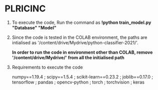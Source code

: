 # PLRICINC

1. To execute the code, Run the command as
   **!python train_model.py "Database" "Model"**
    
2. Since the code is tested in the COLAB environment, the paths are intialised as '/content/drive/Mydrive/python-classifier-2021/'.

   **In order to run the code in environment other than COLAB, remove '/content/drive/Mydrive/' from all the initialised path**
   
3. Requirements to execute the code
    
    numpy==1.19.4 ;  scipy==1.5.4 ;  scikit-learn==0.23.2 ; joblib==0.17.0 ; tensorflow ; pandas ; opencv-python ; torch ; torchvision ; keras
 
